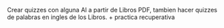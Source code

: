 Crear quizzes con alguna AI a partir de Libros PDF, tambien hacer quizzes de palabras en ingles de los Libros. + practica recuperativa
